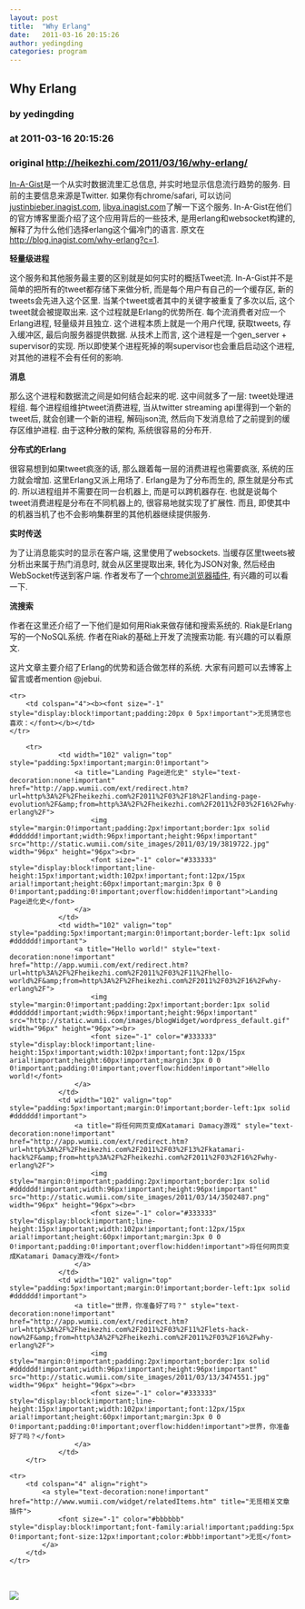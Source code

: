 ```yaml
---
layout: post
title:  "Why Erlang"
date:   2011-03-16 20:15:26
author: yedingding
categories: program
---
```


## Why Erlang
### by yedingding
### at 2011-03-16 20:15:26
### original <http://heikezhi.com/2011/03/16/why-erlang/>

<p><a href="http://inagist.com/">In-A-Gist</a>是一个从实时数据流里汇总信息, 并实时地显示信息流行趋势的服务. 目前的主要信息来源是Twitter. 如果你有chrome/safari, 可以访问<a href="http://justinbieber.inagist.com">justinbieber.inagist.com</a>, <a href="http://libya.inagist.com">libya.inagist.com</a>了解一下这个服务. In-A-Gist在他们的官方博客里面介绍了这个应用背后的一些技术, 是用erlang和websocket构建的, 解释了为什么他们选择erlang这个偏冷门的语言. 原文在<a href="http://blog.inagist.com/why-erlang?c=1">http://blog.inagist.com/why-erlang?c=1</a>.</p>
<p><strong>轻量级进程</strong></p>
<p>这个服务和其他服务最主要的区别就是如何实时的概括Tweet流. In-A-Gist并不是简单的把所有的tweet都存储下来做分析, 而是每个用户有自己的一个缓存区, 新的tweets会先进入这个区里. 当某个tweet或者其中的关键字被重复了多次以后, 这个tweet就会被提取出来. 这个过程就是Erlang的优势所在. 每个流消费者对应一个Erlang进程, 轻量级并且独立. 这个进程本质上就是一个用户代理, 获取tweets, 存入缓冲区, 最后向服务器提供数据. 从技术上而言, 这个进程是一个gen_server + supervisor的实现. 所以即使某个进程死掉的啊supervisor也会重启启动这个进程, 对其他的进程不会有任何的影响.</p>
<p><strong>消息</strong></p>
<p>那么这个进程和数据流之间是如何结合起来的呢. 这中间就多了一层: tweet处理进程组. 每个进程组维护tweet消费进程, 当从twitter streaming api里得到一个新的tweet后, 就会创建一个新的进程, 解码json流, 然后向下发消息给了之前提到的缓存区维护进程. 由于这种分散的架构, 系统很容易的分布开.</p>
<p><strong>分布式的Erlang</strong></p>
<p>很容易想到如果tweet疯涨的话, 那么跟着每一层的消费进程也需要疯涨, 系统的压力就会增加. 这里Erlang又派上用场了. Erlang是为了分布而生的, 原生就是分布式的. 所以进程组并不需要在同一台机器上, 而是可以跨机器存在. 也就是说每个tweet消费进程是分布在不同机器上的, 很容易地就实现了扩展性. 而且, 即使其中的机器当机了也不会影响集群里的其他机器继续提供服务.</p>
<p><strong>实时传送</strong></p>
<p>为了让消息能实时的显示在客户端, 这里使用了websockets. 当缓存区里tweets被分析出来属于热门消息时, 就会从区里提取出来, 转化为JSON对象, 然后经由WebSocket传送到客户端. 作者发布了一个<a href="https://chrome.google.com/extensions/detail/oangdphebgapkakpmiiceehanhopodgo">chrome浏览器插件</a>, 有兴趣的可以看一下.</p>
<p><strong>流搜索</strong></p>
<p>作者在这里还介绍了一下他们是如何用Riak来做存储和搜索系统的. Riak是Erlang写的一个NoSQL系统. 作者在Riak的基础上开发了流搜索功能. 有兴趣的可以看原文.</p>
<p>这片文章主要介绍了Erlang的优势和适合做怎样的系统. 大家有问题可以去博客上留言或者mention @jebui.</p>
<table cellspacing="0" cellpadding="3" border="0" style="clear:both">
    
    <tr>
        <td colspan="4"><b><font size="-1" style="display:block!important;padding:20px 0 5px!important">无觅猜您也喜欢：</font></b></td>
    </tr>
    
        <tr>
                <td width="102" valign="top" style="padding:5px!important;margin:0!important">
                    <a title="Landing Page进化史" style="text-decoration:none!important" href="http://app.wumii.com/ext/redirect.htm?url=http%3A%2F%2Fheikezhi.com%2F2011%2F03%2F18%2Flanding-page-evolution%2F&amp;from=http%3A%2F%2Fheikezhi.com%2F2011%2F03%2F16%2Fwhy-erlang%2F">
                        <img style="margin:0!important;padding:2px!important;border:1px solid #dddddd!important;width:96px!important;height:96px!important" src="http://static.wumii.com/site_images/2011/03/19/3819722.jpg" width="96px" height="96px"><br>
                        <font size="-1" color="#333333" style="display:block!important;line-height:15px!important;width:102px!important;font:12px/15px arial!important;height:60px!important;margin:3px 0 0 0!important;padding:0!important;overflow:hidden!important">Landing Page进化史</font>
                    </a>
                </td>
                <td width="102" valign="top" style="padding:5px!important;margin:0!important;border-left:1px solid #dddddd!important">
                    <a title="Hello world!" style="text-decoration:none!important" href="http://app.wumii.com/ext/redirect.htm?url=http%3A%2F%2Fheikezhi.com%2F2011%2F03%2F11%2Fhello-world%2F&amp;from=http%3A%2F%2Fheikezhi.com%2F2011%2F03%2F16%2Fwhy-erlang%2F">
                        <img style="margin:0!important;padding:2px!important;border:1px solid #dddddd!important;width:96px!important;height:96px!important" src="http://static.wumii.com/images/blogWidget/wordpress_default.gif" width="96px" height="96px"><br>
                        <font size="-1" color="#333333" style="display:block!important;line-height:15px!important;width:102px!important;font:12px/15px arial!important;height:60px!important;margin:3px 0 0 0!important;padding:0!important;overflow:hidden!important">Hello world!</font>
                    </a>
                </td>
                <td width="102" valign="top" style="padding:5px!important;margin:0!important;border-left:1px solid #dddddd!important">
                    <a title="将任何网页变成Katamari Damacy游戏" style="text-decoration:none!important" href="http://app.wumii.com/ext/redirect.htm?url=http%3A%2F%2Fheikezhi.com%2F2011%2F03%2F13%2Fkatamari-hack%2F&amp;from=http%3A%2F%2Fheikezhi.com%2F2011%2F03%2F16%2Fwhy-erlang%2F">
                        <img style="margin:0!important;padding:2px!important;border:1px solid #dddddd!important;width:96px!important;height:96px!important" src="http://static.wumii.com/site_images/2011/03/14/3502487.png" width="96px" height="96px"><br>
                        <font size="-1" color="#333333" style="display:block!important;line-height:15px!important;width:102px!important;font:12px/15px arial!important;height:60px!important;margin:3px 0 0 0!important;padding:0!important;overflow:hidden!important">将任何网页变成Katamari Damacy游戏</font>
                    </a>
                </td>
                <td width="102" valign="top" style="padding:5px!important;margin:0!important;border-left:1px solid #dddddd!important">
                    <a title="世界，你准备好了吗？" style="text-decoration:none!important" href="http://app.wumii.com/ext/redirect.htm?url=http%3A%2F%2Fheikezhi.com%2F2011%2F03%2F11%2Flets-hack-now%2F&amp;from=http%3A%2F%2Fheikezhi.com%2F2011%2F03%2F16%2Fwhy-erlang%2F">
                        <img style="margin:0!important;padding:2px!important;border:1px solid #dddddd!important;width:96px!important;height:96px!important" src="http://static.wumii.com/site_images/2011/03/13/3474551.jpg" width="96px" height="96px"><br>
                        <font size="-1" color="#333333" style="display:block!important;line-height:15px!important;width:102px!important;font:12px/15px arial!important;height:60px!important;margin:3px 0 0 0!important;padding:0!important;overflow:hidden!important">世界，你准备好了吗？</font>
                    </a>
                </td>
        </tr>
    
    <tr>
        <td colspan="4" align="right">
            <a style="text-decoration:none!important" href="http://www.wumii.com/widget/relatedItems.htm" title="无觅相关文章插件">
                <font size="-1" color="#bbbbbb" style="display:block!important;font-family:arial!important;padding:5px 0!important;font-size:12px!important;color:#bbb!important">无觅</font>
            </a>
        </td>
    </tr>
</table><img src="http://www1.feedsky.com/t1/486527138/heikezhi/feedsky/s.gif?r=http://heikezhi.com/2011/03/16/why-erlang/" border="0" height="0" width="0"><p><a href="http://www1.feedsky.com/r/l/feedsky/heikezhi/486527138/art01.html"><img border="0" ismap src="http://www1.feedsky.com/r/i/feedsky/heikezhi/486527138/art01.gif"></a></p>